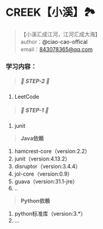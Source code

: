 # CREEK【小溪】🏞

> 【小溪汇成江河，江河汇成大海】<br>
> author：<a url='https://github.com/ciao-cao-offical'>@ciao-cao-offical</a><br>
> email：[843078365@qq.com](843078365@qq.com)<br>

### 学习内容：

> ##### 👣 STEP-2 👣 </br>

1. LeetCode

> ##### 👣 STEP-1 👣 </br>

1. junit

> **Java依赖**<br/>

1. hamcrest-core（version:2.2）
2. junit（version:4.13.2）
3. disruptor（version:3.4.4）
4. jol-core（version:0.9）
5. guava（version:31.1-jre）
6. ..

> **Python依赖**<br/>
1. python标准库（version:3.*）
2. ...







